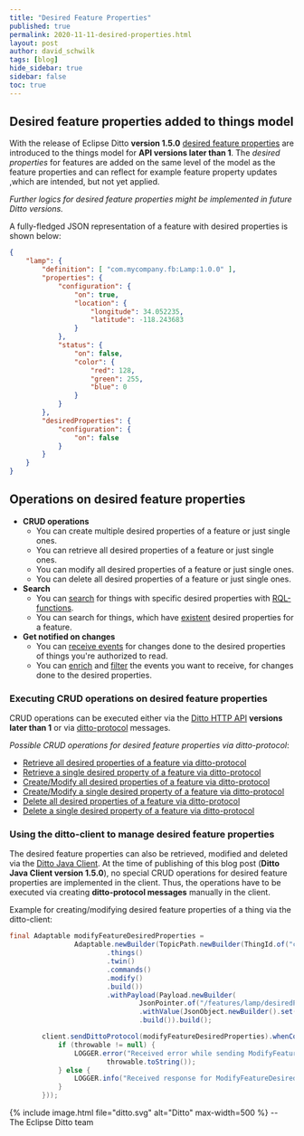 ```yaml
---
title: "Desired Feature Properties"
published: true
permalink: 2020-11-11-desired-properties.html
layout: post
author: david_schwilk
tags: [blog]
hide_sidebar: true
sidebar: false
toc: true
---
```


## Desired feature properties added to things model
With the release of Eclipse Ditto <b>version 1.5.0</b>
[desired feature properties](basic-feature.htlm#feature-desired-properties) are introduced to the things model for 
<b>API versions later than 1</b>. The <i>desired properties</i> for features are added on the same level of the model as
the feature properties and can reflect for example feature property updates ,which are intended, but not yet applied.

<i>Further logics for desired feature properties might be implemented in future Ditto versions.</i>

A fully-fledged JSON representation of a feature with desired properties is shown below:

```json
{
    "lamp": {
        "definition": [ "com.mycompany.fb:Lamp:1.0.0" ],
        "properties": {
            "configuration": {
                "on": true,
                "location": {
                    "longitude": 34.052235,
                    "latitude": -118.243683
                }
            },
            "status": {
                "on": false,
                "color": {
                    "red": 128,
                    "green": 255,
                    "blue": 0
                }
            }
        },
        "desiredProperties": {
            "configuration": {
                "on": false
            }
        }
    }
}
```

## Operations on desired feature properties

* <b>CRUD operations</b>
    - You can create multiple desired properties of a feature or just single ones.
    - You can retrieve all desired properties of a feature or just single ones.
    - You can modify all desired properties of a feature or just single ones.
    - You can delete all desired properties of a feature or just single ones.
* <b>Search</b>
    - You can [search](httpapi-search.html) for things with specific desired properties with [RQL-functions](basic-rql.html).
    - You can search for things, which have [existent](basic-rql.html#exists) desired properties for a feature.
* <b>Get notified on changes</b>
    - You can [receive events](basic-signals-event.html) for changes done to the desired properties of things
      you're authorized to read.
    - You can [enrich](basic-enrichment.html) and [filter](basic-changenotifications.html#filtering) the
    events you want to receive, for changes done to the desired properties.
    
### Executing CRUD operations on desired feature properties
CRUD operations can be executed either via the [Ditto HTTP API](httpapi-concepts.html) <b>versions later than 1</b> or via
[ditto-protocol](protocol-overview.html) messages.

<i>Possible CRUD operations for desired feature properties via ditto-protocol</i>:

- [Retrieve all desired properties of a feature via ditto-protocol](protocol-examples-retrievedesiredproperties.html)
- [Retrieve a single desired property of a feature via ditto-protocol](protocol-examples-retrievedesiredproperty.html)
- [Create/Modify all desired properties of a feature via ditto-protocol](protocol-examples-modifydesiredproperties.html)
- [Create/Modify a single desired property of a feature via ditto-protocol](protocol-examples-modifydesiredproperty.html)
- [Delete all desired properties of a feature via ditto-protocol](protocol-examples-deletedesiredproperties.html)
- [Delete a single desired property of a feature via ditto-protocol](protocol-examples-deletedesiredproperty.html)

### Using the ditto-client to manage desired feature properties
The desired feature properties can also be retrieved, modified and deleted via the [Ditto Java Client](client-sdk-java.html).
At the time of publishing of this blog post (<b>Ditto Java Client version 1.5.0</b>), no special CRUD operations for
desired feature properties are implemented in the client. Thus, the operations have to be executed via creating
<b>ditto-protocol messages</b> manually in the client.

Example for creating/modifying desired feature properties of a thing via the ditto-client:

```java
final Adaptable modifyFeatureDesiredProperties =
                Adaptable.newBuilder(TopicPath.newBuilder(ThingId.of("com.mycompany.fb:Car:1.0.0"))
                        .things()
                        .twin()
                        .commands()
                        .modify()
                        .build())
                        .withPayload(Payload.newBuilder(
                                JsonPointer.of("/features/lamp/desiredProperties"))
                                .withValue(JsonObject.newBuilder().set("on", false).build())
                                .build()).build();

        client.sendDittoProtocol(modifyFeatureDesiredProperties).whenComplete(((adaptable, throwable) -> {
            if (throwable != null) {
                LOGGER.error("Received error while sending ModifyFeatureDesiredProperties: '{}' ",
                        throwable.toString());
            } else {
                LOGGER.info("Received response for ModifyFeatureDesiredProperties: '{}'", adaptable);
            }
        }));
```

{% include image.html file="ditto.svg" alt="Ditto" max-width=500 %}
--<br/>
The Eclipse Ditto team

